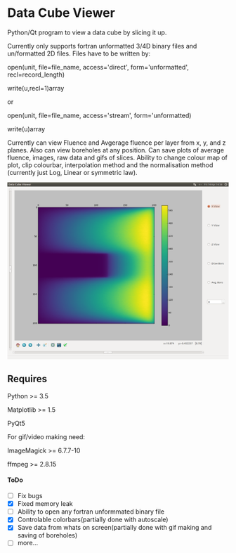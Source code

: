 # Data Cube Viewer 

Python/Qt program to view a data cube by slicing it up. 

Currently only supports fortran unformatted 3/4D binary files and un/formatted 2D files.
Files have to be written by:

open(unit, file=file_name, access='direct', form='unformatted', recl=record_length)

write(u,recl=1)array

or

open(unit, file=file_name, access='stream', form='unformatted)

write(u)array

Currently can view Fluence and Avgerage fluence per layer from x, y, and z planes. Also can view boreholes at any position.
Can save plots of average fluence, images, raw data and gifs of slices.
Ability to change colour map of plot, clip colourbar, interpolation method and the normalisation method (currently just Log, Linear or symmetric law).

![Screenshot](https://github.com/lewisfish/data_cube_viewer/blob/master/Screenshot.png)

## Requires

Python >= 3.5

Matplotlib >= 1.5

PyQt5

For gif/video making need:

ImageMagick >= 6.7.7-10

ffmpeg >= 2.8.15 

#### ToDo

  - [ ] Fix bugs
  - [x] Fixed memory leak
  - [ ] Ability to open any fortran unformmated binary file
  - [x] Controlable colorbars(partially done with autoscale)
  - [x] Save data from whats on screen(partially done with gif making and saving of boreholes)
  - [ ] more...
